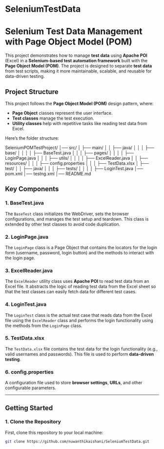 # SeleniumTestData

# Selenium Test Data Management with Page Object Model (POM)

This project demonstrates how to manage **test data** using **Apache POI** (Excel) in a **Selenium-based test automation framework** built with the **Page Object Model (POM)**. The project is designed to separate **test data** from test scripts, making it more maintainable, scalable, and reusable for data-driven testing.

## **Project Structure**

This project follows the **Page Object Model (POM)** design pattern, where:
- **Page Object** classes represent the user interface.
- **Test classes** manage the test execution.
- **Utility classes** help with repetitive tasks like reading test data from Excel.

Here’s the folder structure:

SeleniumPOMTestProject/ │── src/ │ ├── main/ │ │ ├── java/ │ │ │ ├── base/ │ │ │ │ ├── BaseTest.java │ │ │ ├── pages/ │ │ │ │ ├── LoginPage.java │ │ │ ├── utils/ │ │ │ │ ├── ExcelReader.java │ │ ├── resources/ │ │ │ ├── config.properties │ │ │ ├── TestData.xlsx │ ├── test/ │ │ ├── java/ │ │ │ ├── tests/ │ │ │ │ ├── LoginTest.java │── pom.xml │── testng.xml │── README.md


## **Key Components**

### **1. BaseTest.java**
The `BaseTest` class initializes the WebDriver, sets the browser configurations, and manages the test setup and teardown. This class is extended by other test classes to avoid code duplication.

### **2. LoginPage.java**
The `LoginPage` class is a Page Object that contains the locators for the login form (username, password, login button) and the methods to interact with the login page.

### **3. ExcelReader.java**
The `ExcelReader` utility class uses **Apache POI** to read test data from an Excel file. It abstracts the logic of reading test data from the Excel sheet so that the test classes can easily fetch data for different test cases.

### **4. LoginTest.java**
The `LoginTest` class is the actual test case that reads data from the Excel file using the `ExcelReader` class and performs the login functionality using the methods from the `LoginPage` class.

### **5. TestData.xlsx**
The `TestData.xlsx` file contains the test data for the login functionality (e.g., valid usernames and passwords). This file is used to perform **data-driven testing**.

### **6. config.properties**
A configuration file used to store **browser settings**, **URLs**, and other configurable parameters.

---

## **Getting Started**

### **1. Clone the Repository**
First, clone this repository to your local machine:

```bash
git clone https://github.com/nuwanthikaishani/SeleniumTestData.git
